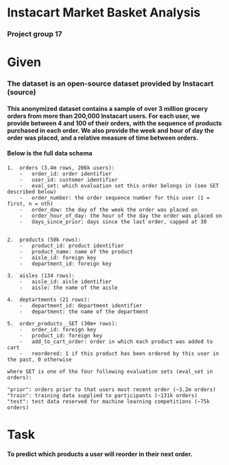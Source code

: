 # Instacart Market Basket Analysis

### Project group 17

# Given
### The dataset is an open-source dataset provided by Instacart (source)

#### This anonymized dataset contains a sample of over 3 million grocery orders from more than 200,000 Instacart users. For each user, we provide between 4 and 100 of their orders, with the sequence of products purchased in each order. We also provide the week and hour of day the order was placed, and a relative measure of time between orders.

#### Below is the full data schema
```
1.	orders (3.4m rows, 206k users):
	-	order_id: order identifier
	-	user_id: customer identifier
	-	eval_set: which evaluation set this order belongs in (see SET described below)
	-	order_number: the order sequence number for this user (1 = first, n = nth)
	-	order_dow: the day of the week the order was placed on
	-	order_hour_of_day: the hour of the day the order was placed on
	-	days_since_prior: days since the last order, capped at 30
										

2. 	products (50k rows):
	-	product_id: product identifier
	-	product_name: name of the product
	-	aisle_id: foreign key
	-	department_id: foreign key

3.	aisles (134 rows):
	-	aisle_id: aisle identifier
	-	aisle: the name of the aisle
	
4.	deptartments (21 rows):
	-	department_id: department identifier
	-	department: the name of the department
	
5.	order_products__SET (30m+ rows):
	-	order_id: foreign key
	-	product_id: foreign key
	-	add_to_cart_order: order in which each product was added to cart
	-	reordered: 1 if this product has been ordered by this user in the past, 0 otherwise
	
where SET is one of the four following evaluation sets (eval_set in orders):

"prior": orders prior to that users most recent order (~3.2m orders)
"train": training data supplied to participants (~131k orders)
"test": test data reserved for machine learning competitions (~75k orders)
```

# Task

#### To predict which products a user will reorder in their next order. 